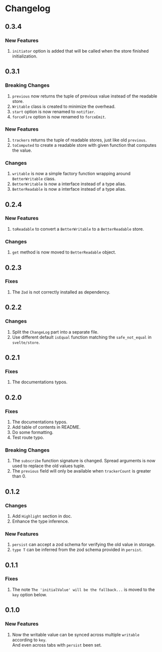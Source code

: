 # Changelog

## 0.3.4

### New Features

1. `initiator` option is added that will be called when the store finished initialization.


## 0.3.1

### Breaking Changes

1. `previous` now returns the tuple of previous value instead of the readable store.
1. `Writable` class is created to minimize the overhead.
1. `start` option is now renamed to `notifier`.
1. `forceFire` option is now renamed to `forceEmit`.

### New Features

1. `trackers` returns the tuple of readable stores, just like old `previous`.
1. `toComputed` to create a readable store with given function that computes the value.

### Changes

1. `writable` is now a simple factory function wrapping around `BetterWritable` class.
1. `BetterWritable` is now a interface instead of a type alias.
1. `BetterReadable` is now a interface instead of a type alias.


## 0.2.4

### New Features

1. `toReadable` to convert a `BetterWritable` to a `BetterReadable` store.

### Changes

1. `get` method is now moved to `BetterReadable` object.

## 0.2.3

### Fixes

1. The `Zod` is not correctly installed as dependency.


## 0.2.2

### Changes

1. Split the `ChangeLog` part into a separate file.
1. Use different default `isEqual` function matching the `safe_not_equal` in `svelte/store`.


## 0.2.1

### Fixes

1. The documentations typos.


## 0.2.0

### Fixes

1. The documentations typos.
1. Add table of contents in README.
1. Do some formatting.
1. Test route typo.

### Breaking Changes

1. The `subscribe` function signature is changed. Spread arguments is now
   used to replace the old values tuple.
1. The `previous` field will only be available when `trackerCount` is
   greater than 0.

## 0.1.2

### Changes

1. Add `Highlight` section in doc.
1. Enhance the type inference.

### New Features

1. `persist` can accept a zod schema for verifying the old value in storage.
1. `type T` can be inferred from the zod schema provided in `persist`.


## 0.1.1

### Fixes

1. The note `The 'initialValue' will be the fallback...` is moved to the `key` option below.


## 0.1.0

### New Features

1. Now the writable value can be synced across multiple `writable` according to `key`. \
   And even across tabs with `persist` been set.

